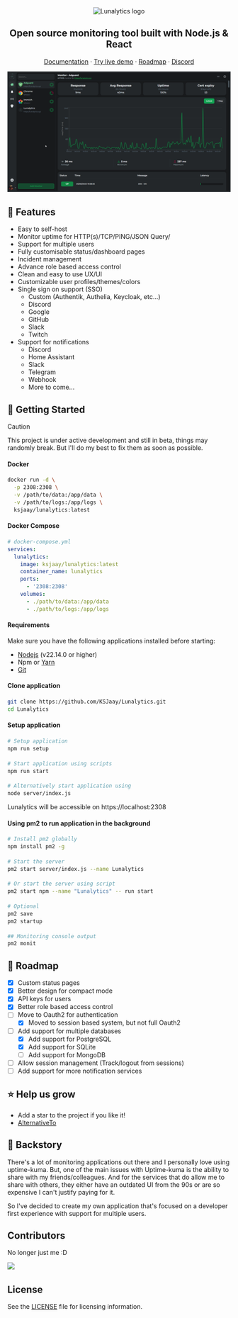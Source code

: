 <div align="center">
  <img src="https://raw.githubusercontent.com/KSJaay/Lunalytics/main/public/LogoWithName.png" width="300px" alt="Lunalytics logo" />
</div>

<h2 align="center">Open source monitoring tool built with Node.js & React</h2>
<div align="center">
  <a href="https://lunalytics.xyz">Documentation</a> ·
  <a href="https://demo.lunalytics.xyz">Try live demo</a> ·
  <a href="https://roadmap.lunalytics.xyz">Roadmap</a> ·
  <a href="https://discord.gg/HkpDnUdf4u">Discord</a>
</div>

![Demo](https://raw.githubusercontent.com/KSJaay/Lunalytics/refs/heads/main/docs/public/demo.gif)

## 📔 Features

- Easy to self-host
- Monitor uptime for HTTP(s)/TCP/PING/JSON Query/
- Support for multiple users
- Fully customisable status/dashboard pages
- Incident management
- Advance role based access control
- Clean and easy to use UX/UI
- Customizable user profiles/themes/colors
- Single sign on support (SSO)
  - Custom (Authentik, Authelia, Keycloak, etc...)
  - Discord
  - Google
  - GitHub
  - Slack
  - Twitch
- Support for notifications
  - Discord
  - Home Assistant
  - Slack
  - Telegram
  - Webhook
  - More to come...

## 🚀 Getting Started

> [!CAUTION]
>
> This project is under active development and still in beta, things may randomly break. But I'll do my best to fix them as soon as possible.

#### Docker

```bash
docker run -d \
  -p 2308:2308 \
  -v /path/to/data:/app/data \
  -v /path/to/logs:/app/logs \
  ksjaay/lunalytics:latest
```

#### Docker Compose

```yaml
# docker-compose.yml
services:
  lunalytics:
    image: ksjaay/lunalytics:latest
    container_name: lunalytics
    ports:
      - '2308:2308'
    volumes:
      - ./path/to/data:/app/data
      - ./path/to/logs:/app/logs
```

#### Requirements

Make sure you have the following applications installed before starting:

- [Nodejs](https://nodejs.org/en/download/) (v22.14.0 or higher)
- Npm or [Yarn](https://classic.yarnpkg.com/lang/en/docs/install/#windows-stable)
- [Git](https://git-scm.com/)

#### Clone application

```bash
git clone https://github.com/KSJaay/Lunalytics.git
cd Lunalytics
```

#### Setup application

```bash
# Setup application
npm run setup

# Start application using scripts
npm run start

# Alternatively start application using
node server/index.js
```

Lunalytics will be accessible on https://localhost:2308

#### Using pm2 to run application in the background

```bash
# Install pm2 globally
npm install pm2 -g

# Start the server
pm2 start server/index.js --name Lunalytics

# Or start the server using script
pm2 start npm --name "Lunalytics" -- run start

# Optional
pm2 save
pm2 startup

## Monitoring console output
pm2 monit
```

## 🎯 Roadmap

- [x] Custom status pages
- [x] Better design for compact mode
- [x] API keys for users
- [x] Better role based access control
- [ ] Move to Oauth2 for authentication
  - [x] Moved to session based system, but not full Oauth2
- [ ] Add support for multiple databases
  - [x] Add support for PostgreSQL
  - [x] Add support for SQLite
  - [ ] Add support for MongoDB
- [ ] Allow session management (Track/logout from sessions)
- [ ] Add support for more notification services

## ⭐ Help us grow

- Add a star to the project if you like it!
- [AlternativeTo](https://alternativeto.net/software/lunalytics/about/)

## 📖 Backstory

There's a lot of monitoring applications out there and I personally love using uptime-kuma. But, one of the main issues with Uptime-kuma is the ability to share with my friends/colleagues. And for the services that do allow me to share with others, they either have an outdated UI from the 90s or are so expensive I can't justify paying for it.

So I've decided to create my own application that's focused on a developer first experience with support for multiple users.

## Contributors

No longer just me :D

<a href="https://github.com/KSJaay/Lunalytics/graphs/contributors">
  <img src="https://contrib.rocks/image?repo=KSJaay/Lunalytics" />
</a>

## License

See the [LICENSE](https://github.com/KSJaay/Lunalytics/blob/main/LICENSE) file for licensing information.
